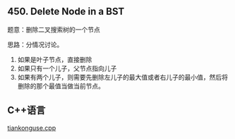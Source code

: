 ## 450. Delete Node in a BST


题意：删除二叉搜索树的一个节点  


思路：分情况讨论。  


1. 如果是叶子节点，直接删除  
2. 如果只有一个儿子，父节点指向儿子  
3. 如果有两个儿子，则需要先删除左儿子的最大值或者右儿子的最小值，然后将删除的那个最值当做当前节点。  


## C++语言  

[tiankonguse.cpp](./tiankonguse.cpp)


